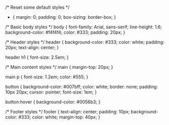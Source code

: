 /* Reset some default styles */
* {
    margin: 0;
    padding: 0;
    box-sizing: border-box;
}

/* Basic body styles */
body {
    font-family: Arial, sans-serif;
    line-height: 1.6;
    background-color: #f4f4f4;
    color: #333;
    padding: 20px;
}

/* Header styles */
header {
    background-color: #333;
    color: white;
    padding: 20px;
    text-align: center;
}

header h1 {
    font-size: 2.5em;
}

/* Main content styles */
main {
    margin-top: 20px;
}

main p {
    font-size: 1.2em;
    color: #555;
}

button {
    background-color: #007bff;
    color: white;
    border: none;
    padding: 10px 20px;
    cursor: pointer;
    font-size: 1em;
}

button:hover {
    background-color: #0056b3;
}

/* Footer styles */
footer {
    text-align: center;
    padding: 10px;
    background-color: #333;
    color: white;
    margin-top: 40px;
}
